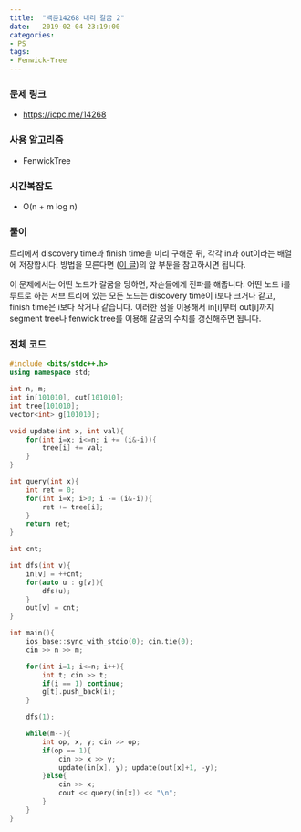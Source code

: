 ```yaml
---
title:  "백준14268 내리 갈굼 2"
date:   2019-02-04 23:19:00
categories:
- PS
tags:
- Fenwick-Tree
---
```


### 문제 링크
* https://icpc.me/14268

### 사용 알고리즘
* FenwickTree

### 시간복잡도
* O(n + m log n)

### 풀이
트리에서 discovery time과 finish time을 미리 구해준 뒤, 각각 in과 out이라는 배열에 저장합시다. 방법을 모른다면 (<a href = "https://justicehui.github.io/2019/01/04/DFS_Tree/">이 글</a>)의 앞 부분을 참고하시면 됩니다.

이 문제에서는 어떤 노드가 갈굼을 당하면, 자손들에게 전파를 해줍니다. 어떤 노드 i를 루트로 하는 서브 트리에 있는 모든 노드는 discovery time이 i보다 크거나 같고, finish time은 i보다 작거나 같습니다. 이러한 점을 이용해서 in[i]부터 out[i]까지 segment tree나 fenwick tree를 이용해 갈굼의 수치를 갱신해주면 됩니다.

### 전체 코드
```cpp
#include <bits/stdc++.h>
using namespace std;

int n, m;
int in[101010], out[101010];
int tree[101010];
vector<int> g[101010];

void update(int x, int val){
	for(int i=x; i<=n; i += (i&-i)){
		tree[i] += val;
	}
}

int query(int x){
	int ret = 0;
	for(int i=x; i>0; i -= (i&-i)){
		ret += tree[i];
	}
	return ret;
}

int cnt;

int dfs(int v){
	in[v] = ++cnt;
	for(auto u : g[v]){
		dfs(u);
	}
	out[v] = cnt;
}

int main(){
	ios_base::sync_with_stdio(0); cin.tie(0);
	cin >> n >> m;

	for(int i=1; i<=n; i++){
		int t; cin >> t;
		if(i == 1) continue;
		g[t].push_back(i);
	}

	dfs(1);

	while(m--){
		int op, x, y; cin >> op;
		if(op == 1){
			cin >> x >> y;
			update(in[x], y); update(out[x]+1, -y);
		}else{
			cin >> x;
			cout << query(in[x]) << "\n";
		}
	}
}
```
